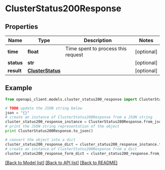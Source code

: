 # ClusterStatus200Response


## Properties
Name | Type | Description | Notes
------------ | ------------- | ------------- | -------------
**time** | **float** | Time spent to process this request | [optional] 
**status** | **str** |  | [optional] 
**result** | [**ClusterStatus**](ClusterStatus.md) |  | [optional] 

## Example

```python
from openapi_client.models.cluster_status200_response import ClusterStatus200Response

# TODO update the JSON string below
json = "{}"
# create an instance of ClusterStatus200Response from a JSON string
cluster_status200_response_instance = ClusterStatus200Response.from_json(json)
# print the JSON string representation of the object
print ClusterStatus200Response.to_json()

# convert the object into a dict
cluster_status200_response_dict = cluster_status200_response_instance.to_dict()
# create an instance of ClusterStatus200Response from a dict
cluster_status200_response_form_dict = cluster_status200_response.from_dict(cluster_status200_response_dict)
```
[[Back to Model list]](../README.md#documentation-for-models) [[Back to API list]](../README.md#documentation-for-api-endpoints) [[Back to README]](../README.md)


